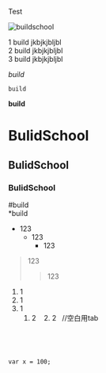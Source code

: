 Test

![buildschool](https://i.imgur.com/Q89wwdR.jpg")

1 build jkbjkjbljbl  
2 build jkbjkjbljbl  
3 build jkbjkjbljbl  

*build*

    build

**build**

# BulidSchool
## BulidSchool
### BulidSchool

\#build  
\*build

* 123
  * 123
    * 123
    
> 123  
>>123


1. 1
2. 1
3. 1
    1. 2
    2. 2    //空白用tab
    
    
---

```charp
var x = 100;
```
